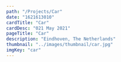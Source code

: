 ```yaml
---
path: "/Projects/Car"
date: "1621613010"
cardTitle: "Car"
cardDesc: "021 May 2021"
pageTitle: "Car"
description: "Eindhoven, The Netherlands"
thumbnail: "../images/thumbnail/car.jpg"
imgKey: "car"
---
```

